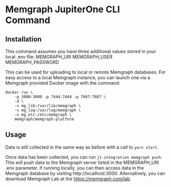 # Memgraph JupiterOne CLI Command

## Installation

This command assumes you have three additional values stored in your local .env
file: MEMGRAPH_URI MEMGRAPH_USER MEMGRAPH_PASSWORD

This can be used for uploading to local or remote Memgraph databases. For
easy access to a local Memgraph instance, you can launch one via a Memgraph provided
Docker image with the command:

```
docker run \
    -p 3000:3000 -p 7444:7444 -p 7687:7687 \
    -d \
    -v mg_lib:/var/lib/memgraph \
    -v mg_log:/var/log/memgraph \
    -v mg_etc:/etc/memgraph \
    memgraph/memgraph-platform
```

## Usage

Data is still collected in the same way as before with a call to `yarn start`.

Once data has been collected, you can run `j1-integration memgraph push`. This will
push data to the Memgraph server listed in the MEMGRAPH_URI .env parameter. If running
locally, you can then access data in the Memgraph database by visiting
http://localhost:3000. Alternatively, you can download Memgraph Lab at the 
https://memgraph.com/lab.
